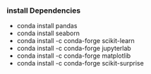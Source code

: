 ### install Dependencies

* conda install pandas
* conda install seaborn
* conda install -c conda-forge scikit-learn
* conda install -c conda-forge jupyterlab
* conda install -c conda-forge matplotlib
* conda install -c conda-forge scikit-surprise
